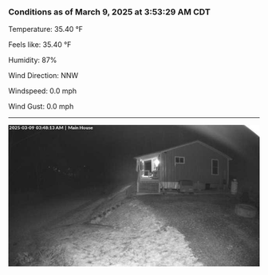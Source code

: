 ### Conditions as of March 9, 2025 at 3:53:29 AM CDT 

Temperature: 35.40 &deg;F

Feels like: 35.40 &deg;F

Humidity: 87%

Wind Direction: NNW

Windspeed: 0.0 mph

Wind Gust: 0.0 mph

---

<img src="./images/latest.jpeg"/>

